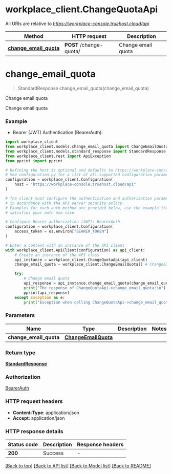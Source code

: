 # workplace_client.ChangeQuotaApi

All URIs are relative to *https://workplace-console.truehost.cloud/api*

Method | HTTP request | Description
------------- | ------------- | -------------
[**change_email_quota**](ChangeQuotaApi.md#change_email_quota) | **POST** /change-quota/ | Change email quota


# **change_email_quota**
> StandardResponse change_email_quota(change_email_quota)

Change email quota

Change email quota

### Example

* Bearer (JWT) Authentication (BearerAuth):

```python
import workplace_client
from workplace_client.models.change_email_quota import ChangeEmailQuota
from workplace_client.models.standard_response import StandardResponse
from workplace_client.rest import ApiException
from pprint import pprint

# Defining the host is optional and defaults to https://workplace-console.truehost.cloud/api
# See configuration.py for a list of all supported configuration parameters.
configuration = workplace_client.Configuration(
    host = "https://workplace-console.truehost.cloud/api"
)

# The client must configure the authentication and authorization parameters
# in accordance with the API server security policy.
# Examples for each auth method are provided below, use the example that
# satisfies your auth use case.

# Configure Bearer authorization (JWT): BearerAuth
configuration = workplace_client.Configuration(
    access_token = os.environ["BEARER_TOKEN"]
)

# Enter a context with an instance of the API client
with workplace_client.ApiClient(configuration) as api_client:
    # Create an instance of the API class
    api_instance = workplace_client.ChangeQuotaApi(api_client)
    change_email_quota = workplace_client.ChangeEmailQuota() # ChangeEmailQuota | 

    try:
        # Change email quota
        api_response = api_instance.change_email_quota(change_email_quota)
        print("The response of ChangeQuotaApi->change_email_quota:\n")
        pprint(api_response)
    except Exception as e:
        print("Exception when calling ChangeQuotaApi->change_email_quota: %s\n" % e)
```



### Parameters


Name | Type | Description  | Notes
------------- | ------------- | ------------- | -------------
 **change_email_quota** | [**ChangeEmailQuota**](ChangeEmailQuota.md)|  | 

### Return type

[**StandardResponse**](StandardResponse.md)

### Authorization

[BearerAuth](../README.md#BearerAuth)

### HTTP request headers

 - **Content-Type**: application/json
 - **Accept**: application/json

### HTTP response details

| Status code | Description | Response headers |
|-------------|-------------|------------------|
**200** | Success |  -  |

[[Back to top]](#) [[Back to API list]](../README.md#documentation-for-api-endpoints) [[Back to Model list]](../README.md#documentation-for-models) [[Back to README]](../README.md)

